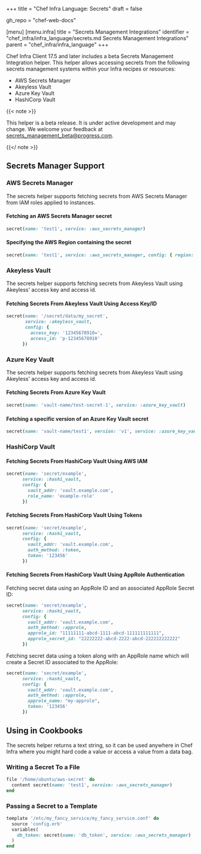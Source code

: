 +++
title = "Chef Infra Language: Secrets"
draft = false

gh_repo = "chef-web-docs"

[menu]
  [menu.infra]
    title = "Secrets Management Integrations"
    identifier = "chef_infra/infra_language/secrets.md Secrets Management Integrations"
    parent = "chef_infra/infra_language"
+++

Chef Infra Client 17.5 and later includes a beta Secrets Management Integration helper. This helper allows accessing secrets from the following secrets management systems within your Infra recipes or resources:

- AWS Secrets Manager
- Akeyless Vault
- Azure Key Vault
- HashiCorp Vault

{{< note >}}

This helper is a beta release. It is under active development and may change. We welcome your feedback at secrets_management_beta@progress.com.

{{</ note >}}

## Secrets Manager Support

### AWS Secrets Manager

The secrets helper supports fetching secrets from AWS Secrets Manager from IAM roles applied to instances.

#### Fetching an AWS Secrets Manager secret

```ruby
secret(name: 'test1', service: :aws_secrets_manager)
```

#### Specifying the AWS Region containing the secret

```ruby
secret(name: 'test1', service: :aws_secrets_manager, config: { region: 'us-west-2' })
```

### Akeyless Vault

The secrets helper supports fetching secrets from Akeyless Vault using Akeyless' access key and access id.

#### Fetching Secrets From Akeyless Vault Using Access Key/ID

```ruby
secret(name: '/secret/data/my_secret',
       service: :akeyless_vault,
       config: {
         access_key: '12345678910=',
         access_id: 'p-12345678910'
      })
```

### Azure Key Vault

The secrets helper supports fetching secrets from Akeyless Vault using Akeyless' access key and access id.

#### Fetching Secrets From Azure Key Vault

```ruby
secret(name: 'vault-name/test-secret-1', service: :azure_key_vault)
```

#### Fetching a specific version of an Azure Key Vault secret

```ruby
secret(name: 'vault-name/test1', version: 'v1', service: :azure_key_vault)
```

### HashiCorp Vault

#### Fetching Secrets From HashiCorp Vault Using AWS IAM

```ruby
secret(name: 'secret/example',
      service: :hashi_vault,
      config: {
        vault_addr: 'vault.example.com',
        role_name: 'example-role'
      })
```

#### Fetching Secrets From HashiCorp Vault Using Tokens

```ruby
secret(name: 'secret/example',
      service: :hashi_vault,
      config: {
        vault_addr: 'vault.example.com',
        auth_method: :token,
        token: '123456'
      })
```

#### Fetching Secrets From HashiCorp Vault Using AppRole Authentication

Fetching secret data using an AppRole ID and an associated AppRole Secret ID:

```ruby
secret(name: 'secret/example',
      service: :hashi_vault,
      config: {
        vault_addr: 'vault.example.com',
        auth_method: :approle,
        approle_id: "11111111-abcd-1111-abcd-111111111111",
        approle_secret_id: "22222222-abcd-2222-abcd-222222222222"
      })
```

Fetching secret data using a token along with an AppRole name which will create a Secret ID associated to the AppRole:

```ruby
secret(name: 'secret/example',
      service: :hashi_vault,
      config: {
        vault_addr: 'vault.example.com',
        auth_method: :approle,
        approle_name: "my-approle",
        token: '123456'
      })
```

## Using in Cookbooks

The secrets helper returns a text string, so it can be used anywhere in Chef Infra where you might hard code a value or access a value from a data bag.

### Writing a Secret To a File

```ruby
file '/home/ubuntu/aws-secret' do
  content secret(name: 'test1', service: :aws_secrets_manager)
end
```

### Passing a Secret to a Template

```ruby
template '/etc/my_fancy_service/my_fancy_service.conf' do
  source 'config.erb'
  variables(
    db_token: secret(name: 'db_token', service: :aws_secrets_manager)
  )
end
```
